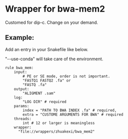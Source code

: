# Wrapper for bwa-mem2

Customed for dip-c. Change on your demand.
## Example:
Add an entry in your Snakefile like below.

"--use-conda" will take care of the environment.
```
rule bwa_mem:
    input: 
        # PE or SE mode, order is not important.
        "FASTQ1 FASTQ2 .fa" or
        "FASTQ .fa" 
    output:
        "ALIGMENT .sam"
    log:
        "LOG DIR" # required 
    params:
        index = "PATH TO BWA INDEX .fa" # required,
        extra = "CUSTOME ARGUMENTS FOR BWA" # required
    threads: 
        int # 12 or larger is meaningless
    wrapper:
      "file://wrappers/zhuakexi/bwa_mem2" 
```
